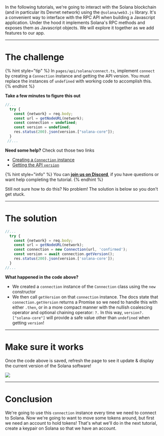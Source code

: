 In the following tutorials, we're going to interact with the Solana blockchain (and in particular its Devnet network) using the `@solana/web3.js` library. It's a convenient way to interface with the RPC API when building a Javascript application. Under the hood it implements Solana's RPC methods and exposes them as Javascript objects. We will explore it together as we add features to our app.

----------------------------------

# The challenge

{% hint style="tip" %}
In `pages/api/solana/connect.ts`, implement `connect` by creating a `Connection` instance and getting the API version. You must replace the instances of `undefined` with working code to accomplish this.
{% endhint %}

**Take a few minutes to figure this out**

```typescript
//...
  try {
    const {network} = req.body;
    const url = getNodeURL(network);
    const connection = undefined;
    const version = undefined;
    res.status(200).json(version.["solana-core"]);
  }
 //...
```

**Need some help?** Check out those two links
* [Creating a `Connection` instance](https://solana-labs.github.io/solana-web3.js/classes/Connection.html#constructor)  
* [Getting the API `version`](https://solana-labs.github.io/solana-web3.js/classes/Connection.html#getversion)

{% hint style="info" %}
You can [**join us on Discord**](https://discord.gg/fszyM7K), if you have questions or want help completing the tutorial.
{% endhint %}

Still not sure how to do this? No problem! The solution is below so you don't get stuck.

----------------------------------

# The solution

```typescript
//...
  try {
    const {network} = req.body;
    const url = getNodeURL(network);
    const connection = new Connection(url, 'confirmed');
    const version = await connection.getVersion();
    res.status(200).json(version.['solana-core']);
  }
//...
```

**What happened in the code above?**

* We created a `connection` instance of the `Connection` class using the `new` constructor
* We then call `getVersion` on that `connection` instance. The docs state that `connection.getVersion` returns a Promise so we need to handle this with either `.then`, or in a more compact manner with the nullish coalescing operator and optional chaining operator: `?.` In this way, `version?.["solana-core"]` will provide a safe value other than `undefined` when getting `version`!

-----------------------------

# Make sure it works

Once the code above is saved, refresh the page to see it update & display the current version of the Solana software!

![](../../../.gitbook/assets/pathways/solana/solana-connect.gif)

-----------------------------

# Conclusion

We're going to use this `connection` instance every time we need to connect to Solana. Now we're going to want to move some tokens around, but first we need an account to hold tokens! That's what we'll do in the next tutorial, create a keypair on Solana so that we have an account.

